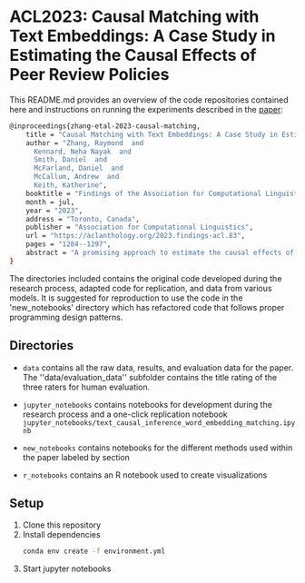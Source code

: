 # ACL2023: Causal Matching with Text Embeddings: A Case Study in Estimating the Causal Effects of Peer Review Policies
This README.md provides an overview of the code repositories contained here 
and instructions on running the experiments described in the [paper](https://aclanthology.org/2023.findings-acl.83/):  
```bash
@inproceedings{zhang-etal-2023-causal-matching,
    title = "Causal Matching with Text Embeddings: A Case Study in Estimating the Causal Effects of Peer Review Policies",
    author = "Zhang, Raymond  and
      Kennard, Neha Nayak  and
      Smith, Daniel  and
      McFarland, Daniel  and
      McCallum, Andrew  and
      Keith, Katherine",
    booktitle = "Findings of the Association for Computational Linguistics: ACL 2023",
    month = jul,
    year = "2023",
    address = "Toronto, Canada",
    publisher = "Association for Computational Linguistics",
    url = "https://aclanthology.org/2023.findings-acl.83",
    pages = "1284--1297",
    abstract = "A promising approach to estimate the causal effects of peer review policies is to analyze data from publication venues that shift policies from single-blind to double-blind from one year to the next. However, in these settings the content of the manuscript is a confounding variable{---}each year has a different distribution of scientific content which may naturally affect the distribution of reviewer scores. To address this textual confounding, we extend variable ratio nearest neighbor matching to incorporate text embeddings. We compare this matching method to a widely-used causal method of stratified propensity score matching and a baseline of randomly selected matches. For our case study of the ICLR conference shifting from single- to double-blind review from 2017 to 2018, we find human judges prefer manuscript matches from our method in 70{\%} of cases. While the unadjusted estimate of the average causal effect of reviewers{'} scores is -0.25, our method shifts the estimate to -0.17, a slightly smaller difference between the outcomes of single- and double-blind policies. We hope this case study enables exploration of additional text-based causal estimation methods and domains in the future.",
}

```
The directories included contains the original code developed during the research process, adapted code for replication, and data from various models. It is suggested for reproduction to use the code in the 'new_notebooks' directory which has refactored code that follows proper programming design patterns.

## Directories

- ``data`` contains all the raw data, results, and evaluation data for the paper. The ''data/evaluation_data'' subfolder contains the title rating of the three raters for human evaluation.

- ``jupyter_notebooks`` contains notebooks for development during the research process and a one-click replication notebook ``jupyter_notebooks/text_causal_inference_word_embedding_matching.ipynb``

- ``new_notebooks`` contains notebooks for the different methods used within the paper labeled by section

- ``r_notebooks`` contains an R notebook used to create visualizations

## Setup

1. Clone this repository
2. Install dependencies
   ```bash
   conda env create -f environment.yml
   ```
3. Start jupyter notebooks

